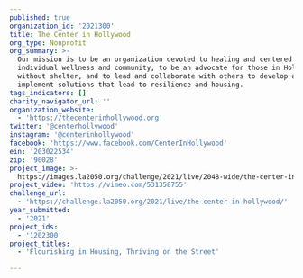 ```yaml
---
published: true
organization_id: '2021300'
title: The Center in Hollywood
org_type: Nonprofit
org_summary: >-
  Our mission is to be an organization devoted to healing and centered on
  individual wellness and community, to be an advocate for those in Hollywood
  without shelter, and to lead and collaborate with others to develop and
  implement solutions that lead to resilience and housing.
tags_indicators: []
charity_navigator_url: ''
organization_website:
  - 'https://thecenterinhollywood.org'
twitter: '@centerhollywood'
instagram: '@centerinhollywood'
facebook: 'https://www.facebook.com/CenterInHollywood'
ein: '203022534'
zip: '90028'
project_image: >-
  https://images.la2050.org/challenge/2021/live/2048-wide/the-center-in-hollywood.jpg
project_video: 'https://vimeo.com/531358755'
challenge_url:
  - 'https://challenge.la2050.org/2021/live/the-center-in-hollywood/'
year_submitted:
  - '2021'
project_ids:
  - '1202300'
project_titles:
  - 'Flourishing in Housing, Thriving on the Street'

---
```

